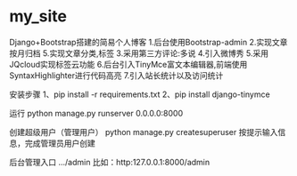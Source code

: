 # my_site
Django+Bootstrap搭建的简易个人博客
1.后台使用Bootstrap-admin
2.实现文章按月归档
5.实现文章分类,标签
3.采用第三方评论:多说
4.引入微博秀
5.采用JQcloud实现标签云功能
6.后台引入TinyMce富文本编辑器,前端使用SyntaxHighlighter进行代码高亮
7.引入站长统计以及访问统计

安装步骤
1、pip install -r requirements.txt
2、pip install django-tinymce

运行
python manage.py runserver 0.0.0.0:8000

创建超级用户（管理用户）
python manage.py createsuperuser
按提示输入信息，完成管理员用户创建

后台管理入口
.../admin
比如：http:127.0.0.1:8000/admin


